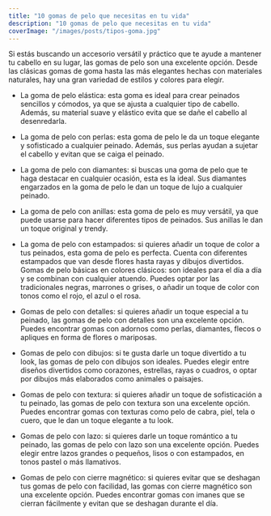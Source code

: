```yaml
---
title: "10 gomas de pelo que necesitas en tu vida"
description: "10 gomas de pelo que necesitas en tu vida"
coverImage: "/images/posts/tipos-goma.jpg"
---
```


Si estás buscando un accesorio versátil y práctico que te ayude a mantener tu cabello en su lugar, las gomas de pelo son una excelente opción. Desde las clásicas gomas de goma hasta las más elegantes hechas con materiales naturales, hay una gran variedad de estilos y colores para elegir.

- La goma de pelo elástica: esta goma es ideal para crear peinados sencillos y cómodos, ya que se ajusta a cualquier tipo de cabello. Además, su material suave y elástico evita que se dañe el cabello al desenredarla.
- La goma de pelo con perlas: esta goma de pelo le da un toque elegante y sofisticado a cualquier peinado. Además, sus perlas ayudan a sujetar el cabello y evitan que se caiga el peinado.
- La goma de pelo con diamantes: si buscas una goma de pelo que te haga destacar en cualquier ocasión, esta es la ideal. Sus diamantes engarzados en la goma de pelo le dan un toque de lujo a cualquier peinado.
- La goma de pelo con anillas: esta goma de pelo es muy versátil, ya que puede usarse para hacer diferentes tipos de peinados. Sus anillas le dan un toque original y trendy.
- La goma de pelo con estampados: si quieres añadir un toque de color a tus peinados, esta goma de pelo es perfecta. Cuenta con diferentes estampados que van desde flores hasta rayas y dibujos divertidos.
Gomas de pelo básicas en colores clásicos: son ideales para el día a día y se combinan con cualquier atuendo. Puedes optar por las tradicionales negras, marrones o grises, o añadir un toque de color con tonos como el rojo, el azul o el rosa.

- Gomas de pelo con detalles: si quieres añadir un toque especial a tu peinado, las gomas de pelo con detalles son una excelente opción. Puedes encontrar gomas con adornos como perlas, diamantes, flecos o apliques en forma de flores o mariposas.

- Gomas de pelo con dibujos: si te gusta darle un toque divertido a tu look, las gomas de pelo con dibujos son ideales. Puedes elegir entre diseños divertidos como corazones, estrellas, rayas o cuadros, o optar por dibujos más elaborados como animales o paisajes.

- Gomas de pelo con textura: si quieres añadir un toque de sofisticación a tu peinado, las gomas de pelo con textura son una excelente opción. Puedes encontrar gomas con texturas como pelo de cabra, piel, tela o cuero, que le dan un toque elegante a tu look.

- Gomas de pelo con lazo: si quieres darle un toque romántico a tu peinado, las gomas de pelo con lazo son una excelente opción. Puedes elegir entre lazos grandes o pequeños, lisos o con estampados, en tonos pastel o más llamativos.

- Gomas de pelo con cierre magnético: si quieres evitar que se deshagan tus gomas de pelo con facilidad, las gomas con cierre magnético son una excelente opción. Puedes encontrar gomas con imanes que se cierran fácilmente y evitan que se deshagan durante el día.